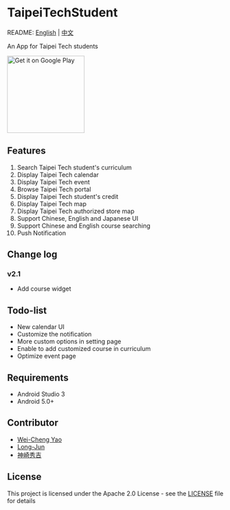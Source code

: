 # TaipeiTechStudent
README: [English](https://github.com/yaoandy107/TaipeiTechStudent/blob/master/README.md) | [中文](https://github.com/yaoandy107/TaipeiTechStudent/blob/master/README-zh.md)

An App for Taipei Tech students

<a href='https://play.google.com/store/apps/details?id=com.Ntut&hl=zh_TW&pcampaignid=MKT-Other-global-all-co-prtnr-py-PartBadge-Mar2515-1'>
  <img width="180" alt='Get it on Google Play' src='https://play.google.com/intl/en_us/badges/images/generic/en_badge_web_generic.png'/>
</a>

## Features
1. Search Taipei Tech student's curriculum
2. Display Taipei Tech calendar
3. Display Taipei Tech event
4. Browse Taipei Tech portal
5. Display Taipei Tech student's credit
6. Display Taipei Tech map
7. Display Taipei Tech authorized store map
8. Support Chinese, English and Japanese UI
9. Support Chinese and English course searching
10. Push Notification
## Change log
### v2.1
- Add course widget
## Todo-list
- New calendar UI
- Customize the notification
- More custom options in setting page
- Enable to add customized course in curriculum
- Optimize event page
## Requirements
- Android Studio 3
- Android 5.0+
## Contributor
- [Wei-Cheng Yao](https://github.com/yaoandy107)
- [Long-Jun](https://github.com/Long-Jun)
- [神崎秀吉](https://github.com/kamisakihideyoshi)
## License
This project is licensed under the Apache 2.0 License - see the [LICENSE](https://github.com/yaoandy107/TaipeiTechStudent/blob/master/LICENSE) file for details
